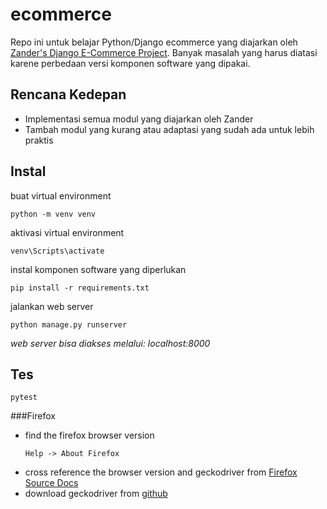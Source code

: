 # ecommerce
Repo ini untuk belajar Python/Django ecommerce yang diajarkan oleh [Zander's Django E-Commerce Project](https://www.youtube.com/watch?v=s3HuIRD5sUY).
Banyak masalah yang harus diatasi karene perbedaan versi komponen software yang dipakai.

## Rencana Kedepan
* Implementasi semua modul yang diajarkan oleh Zander
* Tambah modul yang kurang atau adaptasi yang sudah ada untuk lebih praktis

## Instal
buat virtual environment
```
python -m venv venv
```
aktivasi virtual environment
```
venv\Scripts\activate
```
instal komponen software yang diperlukan
```
pip install -r requirements.txt
```
jalankan web server
```
python manage.py runserver
```
*web server bisa diakses melalui: localhost:8000*

## Tes
```
pytest
```

###Firefox
* find the firefox browser version
    ```
    Help -> About Firefox
    ```
* cross reference the browser version and geckodriver from [Firefox Source Docs](https://firefox-source-docs.mozilla.org/testing/geckodriver/Support.html)
* download geckodriver from [github](https://github.com/mozilla/geckodriver)